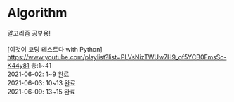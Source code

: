 # Algorithm
알고리즘 공부용! \
\
[이것이 코딩 테스트다 with Python] \
https://www.youtube.com/playlist?list=PLVsNizTWUw7H9_of5YCB0FmsSc-K44y81 
총:1\~41 \
2021-06-02: 1\~9 완료 \
2021-06-03: 10\~13 완료 \
2021-06-09: 13\~15 완료 
